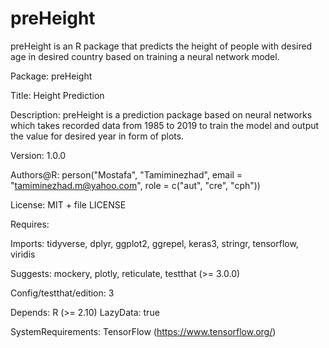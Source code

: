 # preHeight
preHeight is an R package that predicts the height of people with desired age in desired country based on training a neural network model.

Package: preHeight

Title: Height Prediction

Description: preHeight is a prediction package based on neural networks which takes recorded data from 1985 to 2019 to train the model and output the value for desired year in form of plots.

Version: 1.0.0

Authors@R: person("Mostafa", "Tamiminezhad", email = "tamiminezhad.m@yahoo.com", role = c("aut", "cre", "cph"))

License: MIT + file LICENSE

Requires: 

Imports: 
    tidyverse,
    dplyr,
    ggplot2,
    ggrepel,
    keras3,
    stringr,
    tensorflow,
    viridis
    
Suggests:
  mockery,
    plotly,
    reticulate,
    testthat (>= 3.0.0)

Config/testthat/edition: 3

Depends: 
    R (>= 2.10)
LazyData: true

SystemRequirements: TensorFlow (https://www.tensorflow.org/)
